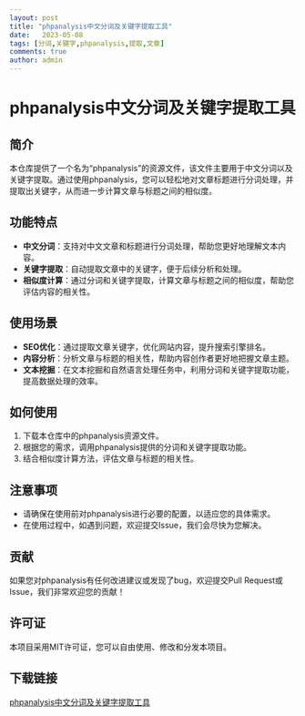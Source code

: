 ```yaml
---
layout: post
title: "phpanalysis中文分词及关键字提取工具"
date:   2023-05-08
tags: [分词,关键字,phpanalysis,提取,文章]
comments: true
author: admin
---
```

# phpanalysis中文分词及关键字提取工具

## 简介
本仓库提供了一个名为“phpanalysis”的资源文件，该文件主要用于中文分词以及关键字提取。通过使用phpanalysis，您可以轻松地对文章标题进行分词处理，并提取出关键字，从而进一步计算文章与标题之间的相似度。

## 功能特点
- **中文分词**：支持对中文文章和标题进行分词处理，帮助您更好地理解文本内容。
- **关键字提取**：自动提取文章中的关键字，便于后续分析和处理。
- **相似度计算**：通过分词和关键字提取，计算文章与标题之间的相似度，帮助您评估内容的相关性。

## 使用场景
- **SEO优化**：通过提取文章关键字，优化网站内容，提升搜索引擎排名。
- **内容分析**：分析文章与标题的相关性，帮助内容创作者更好地把握文章主题。
- **文本挖掘**：在文本挖掘和自然语言处理任务中，利用分词和关键字提取功能，提高数据处理的效率。

## 如何使用
1. 下载本仓库中的phpanalysis资源文件。
2. 根据您的需求，调用phpanalysis提供的分词和关键字提取功能。
3. 结合相似度计算方法，评估文章与标题的相关性。

## 注意事项
- 请确保在使用前对phpanalysis进行必要的配置，以适应您的具体需求。
- 在使用过程中，如遇到问题，欢迎提交Issue，我们会尽快为您解决。

## 贡献
如果您对phpanalysis有任何改进建议或发现了bug，欢迎提交Pull Request或Issue，我们非常欢迎您的贡献！

## 许可证
本项目采用MIT许可证，您可以自由使用、修改和分发本项目。

## 下载链接

[phpanalysis中文分词及关键字提取工具](https://pan.quark.cn/s/c26ab6cb97f1)